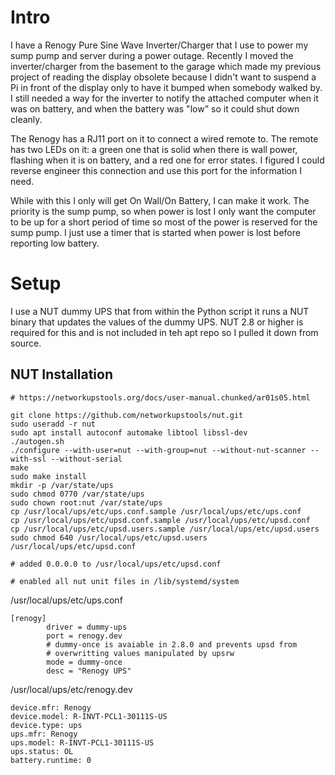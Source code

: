 # Intro
I have a Renogy Pure Sine Wave Inverter/Charger that I use to power my sump pump and server during a power outage. Recently I moved the inverter/charger from the basement to the garage which made my previous project of reading the display obsolete because I didn't want to suspend a Pi in front of the display only to have it bumped when somebody walked by. I still needed a way for the inverter to notify the attached computer when it was on battery, and when the battery was "low" so it could shut down cleanly.

The Renogy has a RJ11 port on it to connect a wired remote to. The remote has two LEDs on it: a green one that is solid when there is wall power, flashing when it is on battery, and a red one for error states. I figured I could reverse engineer this connection and use this port for the information I need. 

While with this I only will get On Wall/On Battery, I can make it work. The priority is the sump pump, so when power is lost I only want the computer to be up for a short period of time so most of the power is reserved for the sump pump. I just use a timer that is started when power is lost before reporting low battery.

# Setup

I use a NUT dummy UPS that from within the Python script it runs a NUT binary that updates the values of the dummy UPS. NUT 2.8 or higher is required for this and is not included in teh apt repo so I pulled it down from source.

## NUT Installation

```
# https://networkupstools.org/docs/user-manual.chunked/ar01s05.html

git clone https://github.com/networkupstools/nut.git
sudo useradd -r nut
sudo apt install autoconf automake libtool libssl-dev
./autogen.sh
./configure --with-user=nut --with-group=nut --without-nut-scanner --with-ssl --without-serial
make
sudo make install
mkdir -p /var/state/ups
sudo chmod 0770 /var/state/ups
sudo chown root:nut /var/state/ups
cp /usr/local/ups/etc/ups.conf.sample /usr/local/ups/etc/ups.conf
cp /usr/local/ups/etc/upsd.conf.sample /usr/local/ups/etc/upsd.conf
cp /usr/local/ups/etc/upsd.users.sample /usr/local/ups/etc/upsd.users
sudo chmod 640 /usr/local/ups/etc/upsd.users /usr/local/ups/etc/upsd.conf

# added 0.0.0.0 to /usr/local/ups/etc/upsd.conf

# enabled all nut unit files in /lib/systemd/system
```

/usr/local/ups/etc/ups.conf
```
[renogy]
        driver = dummy-ups
        port = renogy.dev
        # dummy-once is avaiable in 2.8.0 and prevents upsd from
        # overwritting values manipulated by upsrw
        mode = dummy-once
        desc = "Renogy UPS"
```

/usr/local/ups/etc/renogy.dev
```
device.mfr: Renogy
device.model: R-INVT-PCL1-30111S-US
device.type: ups
ups.mfr: Renogy
ups.model: R-INVT-PCL1-30111S-US
ups.status: OL
battery.runtime: 0
```